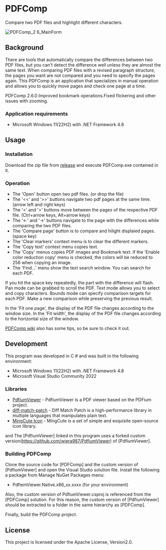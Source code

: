 # PDFComp
Compare two PDF files and highlight different characters.

![PDFComp_2 6_MainForm](https://github.com/user-attachments/assets/443c2f29-7bf5-4997-9c10-5df14b8c7382)

## Background

There are tools that automatically compare the differences between two PDF files, but you can't detect the difference well unless they are almost the same text.
When comparing PDF files with a revised paragraph structure, the pages you want are not compared and you need to specify the pages again.
This PDFComp is an application that specializes in manual operation and allows you to quickly move pages and check one page at a time.

PDFComp 2.6.0
Improved bookmark operations.Fixed flickering and other issues with zooming.

### Application requirements

* Microsoft Windows 11(22H2) with .NET Framework 4.8

## Usage
### Installation

Download the zip file from [release](https://github.com/wiera987/PDFComp/releases) and execute PDFComp.exe contained in it.

### Operation

* The 'Open' button open two pdf files. (or drop the file)
* The '<<' and '>>' buttons navigate two pdf pages at the same time. (arrow left and right keys)
* The '<' and '>' buttons move between the pages of the respective PDF file. (Ctrl+arrow keys, Alt+arrow keys)
* The '<-' and '->' buttons navigate to the page with the differences while comparing the two PDF files.
* The 'Compare page' button is to compare and hilight displaied pages. (space key)
* The 'Clear markers' context menu is to clear the different markers.
* The 'Copy text' context menu copies text.
* The 'Copy' menus copies PDF images and Bookmark text. If the 'Enable color reduction copy' menu is checked, the colors will be reduced to 256 when copying an image.
* The 'Find...' menu show the text search window. You can search for each PDF.

If you hit the space key repeatedly, the part with the difference will flash.
Pan mode can be grabbed to scroll the PDF.
Text mode allows you to select and copy characters.
Bounds mode can specify comparison targets for each PDF. Make a new comparison while preserving the previous result.

In the 'Fit one page', the display of the PDF file changes according to the window size.
In the 'Fit width', the display of the PDF file changes according to the horizontal size of the window.

[PDFComp wiki](https://github.com/wiera987/PDFComp/wiki) also has some tips, so be sure to check it out.

## Development

This program was developed in C # and was built in the following environment:

* Microsoft Windows 11(22H2) with .NET Framework 4.8
* Microsoft Visual Studio Community 2022

### Libraries

* [PdfiumViewer](https://github.com/pvginkel/PdfiumViewer/) - PdfiumViewer is a PDF viewer based on the PDFium project.
* [diff-match-patch](https://github.com/google/diff-match-patch/) - Diff Match Patch is a high-performance library in multiple languages that manipulates plain text.
* [MingCute Icon](https://github.com/Richard9394/MingCute) - MingCute is a set of simple and exquisite open-source icon library.

and The [PdfiumViewer] linked in this program uses a forked custom version(https://github.com/wiera987/PdfiumViewer) of [PdfiumViewer].

### Building PDFComp
Clone the source code for [PDFComp] and the custom version of [PdfiumViewer] and open the Visual Studio solution file.
Install the following a package from Manage NuGet Packages menu:

* PdfiemViewer.Native.x86_xx.xxxx (for your environment)

Also, the custom version of PdfiumViewer.csproj is referenced from the [PDFComp] solution.
For this reason, the custom version of [PdfiumViewer] should be extracted to a folder in the same hierarchy as [PDFComp].

Finally, build the PDFComp project.

## License

This project is licensed under the Apache License, Version2.0.
